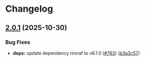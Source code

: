# Changelog

## [2.0.1](https://github.com/johngeorgewright/plugola/compare/invoke-v2.0.0...invoke-v2.0.1) (2025-10-30)


### Bug Fixes

* **deps:** update dependency rimraf to v6.1.0 ([#763](https://github.com/johngeorgewright/plugola/issues/763)) ([b3a3c57](https://github.com/johngeorgewright/plugola/commit/b3a3c57ad0a0addbbe9e86a6eadb3433fd81dfa7))
